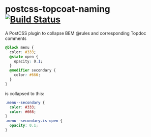 # postcss-topcoat-naming [![Build Status](https://travis-ci.org/GarthDB/postcss-topcoat-naming.svg?branch=master)](https://travis-ci.org/GarthDB/postcss-topcoat-naming)
A PostCSS plugin to collapse BEM @rules and corresponding Topdoc comments

```css
@block menu {
  color: #333;
  @state open {
    opacity: 0.1;
  }
  @modifier secondary {
    color: #666;
  }
}
```

is collapsed to this:

```css
.menu--secondary {
  color: #333;
  color: #666;
}
.menu--secondary.is-open {
  opacity: 0.1;
}
```

